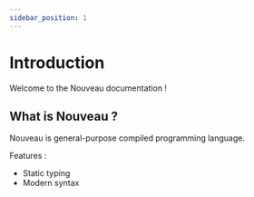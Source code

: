 ```yaml
---
sidebar_position: 1
---
```


# Introduction

Welcome to the Nouveau documentation !

## What is Nouveau ?

Nouveau is general-purpose compiled programming language.

Features :

- Static typing
- Modern syntax
